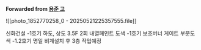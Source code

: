 **Forwarded from [용준 고](https://t.me/yongjunkoh)**

![[photo_1852770258_0 - 20250521225357555.file]]

신화건설
-1호기 하도, 상도 3.5F 2회 내열페인트 도색
-1호기 보조버너 게이트 부분도색
-1.2호기 명일 비계설치 후 3층 작업예정